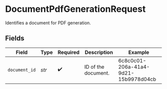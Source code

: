 # DocumentPdfGenerationRequest

Identifies a document for PDF generation.


## Fields

| Field                                | Type                                 | Required                             | Description                          | Example                              |
| ------------------------------------ | ------------------------------------ | ------------------------------------ | ------------------------------------ | ------------------------------------ |
| `document_id`                        | *str*                                | :heavy_check_mark:                   | ID of the document.                  | 6c8c0c01-206a-41a4-9d21-15b9978d04cb |